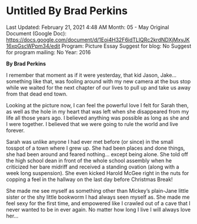# Untitled By Brad Perkins

Last Updated: February 21, 2021 4:48 AM
Month: 05 - May
Original Document (Google Doc): https://docs.google.com/document/d/1Eoi4H32F6idTLlQRc2krdNDXjMxyJK16xpGscWPpm34/edit
Program: Picture Essay
Suggest for blog: No
Suggest for program mailing: No
Year: 2016

**By Brad Perkins**

I remember that moment as if it were yesterday, that kid Jason, Jake… something like that, was fooling around with my new camera at the bus stop while we waited for the next chapter of our lives to pull up and take us away from that dead end town.

Looking at the picture now, I can feel the powerful love I felt for Sarah then, as well as the hole in my heart that was left when she disappeared from my life all those years ago. I believed anything was possible as long as she and I were together. I believed that we were going to rule the world and live forever.

Sarah was unlike anyone I had ever met before (or since) in the small tosspot of a town where I grew up. She had been places and done things, she had been around and feared nothing… except being alone. She told off the high school dean in front of the whole school assembly when he criticized her bare midriff and received a standing ovation (along with a week long suspension). She even kicked Harold McGee right in the nuts for copping a feel in the hallway on the last day before Christmas Break!

She made me see myself as something other than Mickey’s plain-Jane little sister or the shy little bookworm I had always seen myself as. She made me feel sexy for the first time, and empowered like I crawled out of a cave that I never wanted to be in ever again. No matter how long I live I will always love her...
